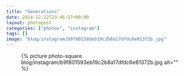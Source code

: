 ```yaml
---
title: "Generations"
date: 2014-12-22T23:46:57+00:00
layout: photopost
categories: ["photos", "instagram"]
tags: []
image: "blog/instagram/b9f801593eb19c2b8a17dfdc6e81372b.jpg"
---
```


<figure class="photo photo--square">
  {% picture photo-square blog/instagram/b9f801593eb19c2b8a17dfdc6e81372b.jpg alt="" %}
</figure>


